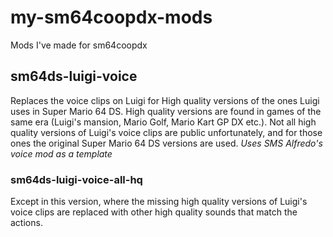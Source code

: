 # my-sm64coopdx-mods
Mods I've made for sm64coopdx

## sm64ds-luigi-voice
Replaces the voice clips on Luigi for High quality versions of the ones Luigi uses in Super Mario 64 DS. High quality versions are found in games of the same era (Luigi's mansion, Mario Golf, Mario Kart GP DX etc.). Not all high quality versions of Luigi's voice clips are public unfortunately, and for those ones the original Super Mario 64 DS versions are used.
*Uses SMS Alfredo's voice mod as a template*
### sm64ds-luigi-voice-all-hq
Except in this version, where the missing high quality versions of Luigi's voice clips are replaced with other high quality sounds that match the actions.
